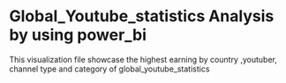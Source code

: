 # Global_Youtube_statistics Analysis by using power_bi
This visualization file showcase the highest earning by country ,youtuber, channel type and category of global_youtube_statistics 
